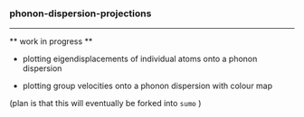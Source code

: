### phonon-dispersion-projections

____

** work in progress **

* plotting eigendisplacements of individual atoms onto a phonon dispersion

* plotting group velocities onto a phonon dispersion with colour map


(plan is that this will eventually be forked into `sumo` [](https://github.com/SMTG-UCL/sumo))
